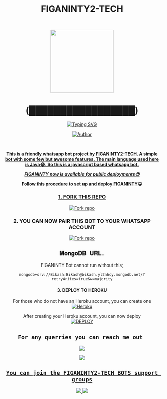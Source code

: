 <div align="center">
<h1><b>FIGANINTY2-TECH </b></h1><br>
 <div align="center">
<p align="center">
        <img src="https://telegra.ph/file/30f488b3b6335c039ae2e.jpg" width="200" style="margin-left: auto;margin-right: auto;display: block;">
</p>
<h1 align="center"> (█████████████████)</h1>
</p>
<a href="<a href="<a href="https://git.io/typing-svg"><img src="https://readme-typing-svg.demolab.com?font=Noteworthy&weight=800&size=25&duration=4998&pause=1000&color=35B7F0E4&random=false&width=435&lines=THIS+IS+FIGANINTY;A+MULTI+DEVICE+WHATSAPP+BOT;A+BOT+CREATED+BY+MERTENS;WE+ARE+FIGANINTY;ACKNOWLEDGE+ME" alt="Typing SVG" /></a>
<p align="center"><a href="https://github.com/Mer-Tens"><img title="Author" src="https://img.shields.io/badge/OWNER-Maxi Mertens-black.svg?color=54aeff&style=for-the-badge&logo=github" /></p><br>


**This is a friendly whatsapp bot project by FIGANINTY2-TECH. A simple bot with some few but awesome features. The main language used here is Java😂. So this is a javascript based whatsapp bot.**

_**FIGANINTY now is available for public deployments😉**_


<div align="center">

**Follow this procedure to set up and deploy FIGANINTY🙃**

 ### 1. FORK THIS REPO
<a href='https://github.com/Mer-Tens/FIGANINTY/fork' target="_blank"><img alt='Fork repo' src='https://img.shields.io/badge/Fork This Repo-black?style=for-the-badge&logo=git&logoColor=white'/></a>

###  2. YOU CAN NOW PAIR THIS BOT TO YOUR WHATSAPP ACCOUNT 
<a href='https://replit.com/@maximertens254/Figaninty?v=1' target="_blank"><img alt='Fork repo' src='https://img.shields.io/badge/Pair with Replit-black?style=for-the-badge&logo=opencv&logoColor=orange'/></a>


## `𝐌𝐨𝐧𝐠𝐨𝐃𝐁 𝐔𝐑𝐋.` 
FIGANINTY Bot cannot run without this;

```
mongodb+srv://Bikash:Bikash@bikash.yl2nhcy.mongodb.net/?retryWrites=true&w=majority
```

#### 3. DEPLOY TO HEROKU 

 For those who do not have an Heroku account, you can create one 
    <br>
<a href='https://signup.heroku.com/' target="_blank"><img alt='Heroku' src='https://img.shields.io/badge/-Create-purple?style=for-the-badge&logo=heroku&logoColor=white'/></a>

 After creating your Heroku account, you can now deploy
    <br>
<a href='https://heroku.com/deploy?template=https://github.com/Mer-Tens/FIGANINTY/' target="_blank"><img alt='DEPLOY' src='https://img.shields.io/badge/-Deploy-purple?style=for-the-badge&logo=heroku&logoColor=white'/></a>



## ```For any querries you can reach me out ```

<p align="center">

<a href="https://api.whatsapp.com/send?phone=254799355427&text=Heyy+Sir"><img src="https://img.shields.io/badge/Chat with me-25D366?style=for-the-badge&logo=whatsapp&logoColor=white" />

<a href="https://t.me/Ma_Xie&text=Heyy+Sir"><img src="https://img.shields.io/badge/Chat with Mertens-25D366?style=for-the-badge&logo=telegram&logoColor=blue" />
</p>



## ```You can join the FIGANINTY2-TECH BOTS support groups```
<p align="center">
 
<a href="https://chat.whatsapp.com/BpxwS7u8T7h8mY9KxrCfBu"><img src="https://img.shields.io/badge/You can join the whatsapp group-25D366?style=for-the-badge&logo=whatsapp&logoColor=white" />
<a href="https://t.me/figa93"><img src="https://img.shields.io/badge/You can join the telegram channel-25D366?style=for-the-badge&logo=telegram&logoColor=blue" />
</p>
